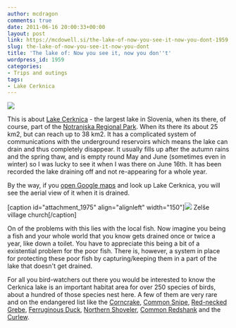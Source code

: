 ```yaml
---
author: mcdragon
comments: true
date: 2011-06-16 20:00:33+00:00
layout: post
link: https://mcdowell.si/the-lake-of-now-you-see-it-now-you-dont-1959.html
slug: the-lake-of-now-you-see-it-now-you-dont
title: 'The lake of: Now you see it, now you don''t'
wordpress_id: 1959
categories:
- Trips and outings
tags:
- Lake Cerknica
---
```


[![](https://mcdowell.si/wp-content/uploads/2011/06/cerknisko_jezero1-1.jpg)](https://mcdowell.si/wp-content/uploads/2011/06/cerknisko_jezero1.jpg)

This is about [Lake Cerknica](http://en.wikipedia.org/wiki/Lake_Cerknica) - the largest lake in Slovenia, when its there, of course, part of the [Notranjska Regional Park](http://www.notranjski-park.si/). When its there its about 25 km2, but can reach up to 38 km2. It has a complicated system of communications with the underground reservoirs which means the lake can drain and thus completely disappear. It usually fills up after the autumn rains and the spring thaw, and is empty round May and June (sometimes even in winter) so I was lucky to see it when I was there on June 16th. It has been recorded the lake draining off and not re-appearing for a whole year.

By the way, if you [open Google maps](http://maps.google.com/maps?q=Tabor+42,+SI-1380+Cerknica&ll=45.762134,14.389343&spn=0.082633,0.219727&client=ubuntu&channel=fs&oe=utf-8&gl=uk&t=h&z=13) and look up Lake Cerknica, you will see the aerial view of it when it is drained.

[caption id="attachment_1975" align="alignleft" width="150"][![](https://mcdowell.si/wp-content/uploads/2011/06/zelse-1-150x150.jpg)](https://mcdowell.si/wp-content/uploads/2011/06/zelse.jpg) Zelše village church[/caption]

On of the problems with this lies with the local fish. Now imagine you being a fish and your whole world that you know gets drained once or twice a year, like down a toilet. You have to appreciate this being a bit of a existential problem for the poor fish. There is, however, a system in place for protecting these poor fish by capturing/keeping them in a part of the lake that doesn't get drained.

For all you bird-watchers out there you would be interested to know the Cerknica lake is an important habitat area for over 250 species of birds, about a hundred of those species nest here. A few of them are very rare and on the endangered list like the [Corncrake](http://en.wikipedia.org/wiki/Corn_Crake), [Common Snipe](http://en.wikipedia.org/wiki/Common_Snipe), [Red-necked Grebe](http://en.wikipedia.org/wiki/Podiceps_grisegena), [Ferruginous Duck](http://en.wikipedia.org/wiki/Aythya_nyroca), [Northern Shoveler](http://en.wikipedia.org/wiki/Anas_clypeata), [Common Redshank](http://en.wikipedia.org/wiki/Tringa_totanus) and the [Curlew](http://en.wikipedia.org/wiki/Numenius_arquata).






